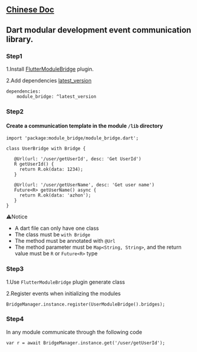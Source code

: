 ## [Chinese Doc](https://github.com/azhon/module_bridge/blob/main/README-zh.md)

## Dart modular development event communication library.

### Step1

1.Install [FlutterModuleBridge](https://plugins.jetbrains.com/plugin/20491-fluttermodulebridge) plugin.

2.Add dependencies [latest_version](https://pub.dev/packages/module_bridge)

```
dependencies:
    module_bridge: ^latest_version
```

### Step2
#### Create a communication template in the module `/lib` directory

```
import 'package:module_bridge/module_bridge.dart';

class UserBridge with Bridge {

   @Url(url: '/user/getUserId', desc: 'Get UserId')
   R getUserId() {
     return R.ok(data: 1234);
   }

   @Url(url: '/user/getUserName', desc: 'Get user name')
   Future<R> getUserName() async {
     return R.ok(data: 'azhon');
   }
}
```
⚠️Notice
- A dart file can only have one class
- The class must be `with Bridge`
- The method must be annotated with `@Url`
- The method parameter must be `Map<String, String>`, and the return value must be `R` or `Future<R>` type

### Step3

1.Use `FlutterModuleBridge` plugin generate class

2.Register events when initializing the modules

```
BridgeManager.instance.register(UserModuleBridge().bridges);
```

### Step4
In any module communicate through the following code

```
var r = await BridgeManager.instance.get('/user/getUserId');
```
